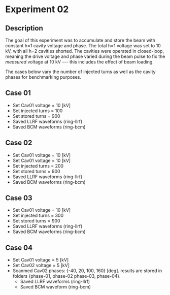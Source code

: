# Experiment 02


## Description

The goal of this experiment was to accumulate and store the beam with constant h=1 cavity voltage and phase. The total h=1 voltage was set to 10 kV, with all h=2 cavities shorted. The cavities were operated in closed-loop, meaning the drive voltage and phase varied during the beam pulse to fix the *measured* voltage at 10 kV --- this includes the effect of beam loading.

The cases below vary the number of injected turns as well as the cavity phases for benchmarking purposes.


## Case 01

- Set Cav01 voltage = 10 [kV]
- Set injected turns = 100
- Set stored turns = 900
- Saved LLRF waveforms (ring-llrf)
- Saved BCM waveforms (ring-bcm)


## Case 02

- Set Cav01 voltage = 10 [kV]
- Set Cav01 voltage = 10 [kV]
- Set injected turns = 200
- Set stored turns = 900
- Saved LLRF waveforms (ring-llrf)
- Saved BCM waveforms (ring-bcm)


## Case 03

- Set Cav01 voltage = 10 [kV]
- Set injected turns = 300
- Set stored turns = 900
- Saved LLRF waveforms (ring-llrf)
- Saved BCM waveforms (ring-bcm)


## Case 04

- Set Cav01 voltage = 5 [kV]
- Set Cav02 voltage = 5 [kV]
- Scanmed Cav02 phases: {-40, 20, 100, 160} [deg]. results are stored in folders {phase-01, phase-02 phase-03, phase-04}.
    - Saved LLRF waveforms (ring-llrf)
    - Saved BCM waveform (ring-bcm)

